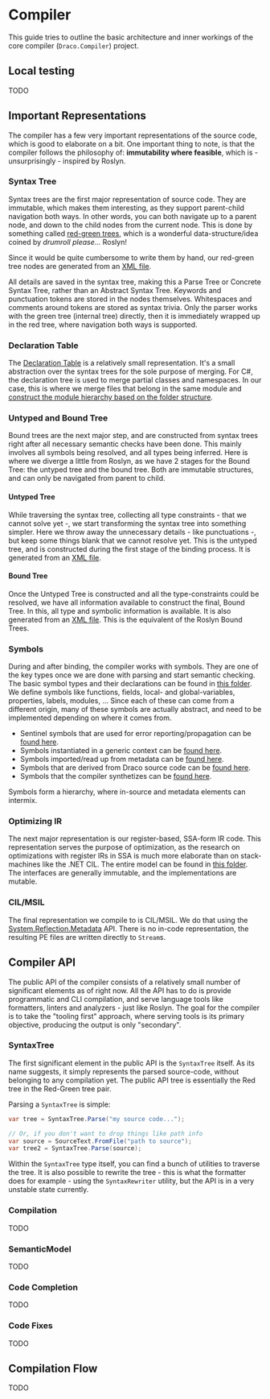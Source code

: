 # Compiler

This guide tries to outline the basic architecture and inner workings of the core compiler (`Draco.Compiler`) project.

## Local testing

TODO

## Important Representations
The compiler has a few very important representations of the source code, which is good to elaborate on a bit. One important thing to note, is that the compiler follows the philosophy of: **immutability where feasible**, which is - unsurprisingly - inspired by Roslyn.

### Syntax Tree
Syntax trees are the first major representation of source code. They are immutable, which makes them interesting, as they support parent-child navigation both ways. In other words, you can both navigate up to a parent node, and down to the child nodes from the current node. This is done by something called [red-green trees](https://blog.yaakov.online/red-green-trees/), which is a wonderful data-structure/idea coined by _drumroll please..._ Roslyn!

Since it would be quite cumbersome to write them by hand, our red-green tree nodes are generated from an [XML file](https://github.com/Draco-lang/Compiler/blob/main/src/Draco.Compiler/Internal/Syntax/Syntax.xml).

All details are saved in the syntax tree, making this a Parse Tree or Concrete Syntax Tree, rather than an Abstract Syntax Tree. Keywords and punctuation tokens are stored in the nodes themselves. Whitespaces and comments around tokens are stored as syntax trivia. Only the parser works with the green tree (internal tree) directly, then it is immediately wrapped up in the red tree, where navigation both ways is supported.

### Declaration Table
The [Declaration Table](https://github.com/Draco-lang/Compiler/tree/main/src/Draco.Compiler/Internal/Declarations) is a relatively small representation. It's a small abstraction over the syntax trees for the sole purpose of merging. For C#, the declaration tree is used to merge partial classes and namespaces. In our case, this is where we merge files that belong in the same module and [construct the module hierarchy based on the folder structure](https://github.com/Draco-lang/Compiler/blob/main/src/Draco.Compiler/Internal/Declarations/MergedModuleDeclaration.cs#L34).

### Untyped and Bound Tree
Bound trees are the next major step, and are constructed from syntax trees right after all necessary semantic checks have been done. This mainly involves all symbols being resolved, and all types being inferred. Here is where we diverge a little from Roslyn, as we have 2 stages for the Bound Tree: the untyped tree and the bound tree. Both are immutable structures, and can only be navigated from parent to child.

#### Untyped Tree
While traversing the syntax tree, collecting all type constraints - that we cannot solve yet -, we start transforming the syntax tree into something simpler. Here we throw away the unnecessary details - like punctuations -, but keep some things blank that we cannot resolve yet. This is the untyped tree, and is constructed during the first stage of the binding process. It is generated from an [XML file](https://github.com/Draco-lang/Compiler/blob/main/src/Draco.Compiler/Internal/UntypedTree/UntypedNodes.xml).

#### Bound Tree
Once the Untyped Tree is constructed and all the type-constraints could be resolved, we have all information available to construct the final, Bound Tree. In this, all type and symbolic information is available. It is also generated from an [XML file](https://github.com/Draco-lang/Compiler/blob/main/src/Draco.Compiler/Internal/BoundTree/BoundNodes.xml). This is the equivalent of the Roslyn Bound Trees.

### Symbols
During and after binding, the compiler works with symbols. They are one of the key types once we are done with parsing and start semantic checking. The basic symbol types and their declarations can be found in [this folder](https://github.com/Draco-lang/Compiler/tree/main/src/Draco.Compiler/Internal/Symbols). We define symbols like functions, fields, local- and global-variables, properties, labels, modules, ... Since each of these can come from a different origin, many of these symbols are actually abstract, and need to be implemented depending on where it comes from.
* Sentinel symbols that are used for error reporting/propagation can be [found here](https://github.com/Draco-lang/Compiler/tree/main/src/Draco.Compiler/Internal/Symbols/Error).
* Symbols instantiated in a generic context can be  [found here](https://github.com/Draco-lang/Compiler/tree/main/src/Draco.Compiler/Internal/Symbols/Generic).
* Symbols imported/read up from metadata can be [found here](https://github.com/Draco-lang/Compiler/tree/main/src/Draco.Compiler/Internal/Symbols/Metadata).
* Symbols that are derived from Draco source code can be [found here](https://github.com/Draco-lang/Compiler/tree/main/src/Draco.Compiler/Internal/Symbols/Source).
* Symbols that the compiler synthetizes can be [found here](https://github.com/Draco-lang/Compiler/tree/main/src/Draco.Compiler/Internal/Symbols/Synthetized).

Symbols form a hierarchy, where in-source and metadata elements can intermix.

### Optimizing IR
The next major representation is our register-based, SSA-form IR code. This representation serves the purpose of optimization, as the research on optimizations with register IRs in SSA is much more elaborate than on stack-machines like the .NET CIL. The entire model can be found in [this folder](https://github.com/Draco-lang/Compiler/tree/main/src/Draco.Compiler/Internal/OptimizingIr/Model). The interfaces are generally immutable, and the implementations are mutable.

### CIL/MSIL
The final representation we compile to is CIL/MSIL. We do that using the [System.Reflection.Metadata](https://learn.microsoft.com/en-us/dotnet/api/system.reflection.metadata.ecma335?view=net-7.0) API. There is no in-code representation, the resulting PE files are written directly to `Stream`s.

## Compiler API
The public API of the compiler consists of a relatively small number of significant elements as of right now. All the API has to do is provide programmatic and CLI compilation, and serve language tools like formatters, linters and analyzers - just like Roslyn. The goal for the compiler is to take the "tooling first" approach, where serving tools is its primary objective, producing the output is only "secondary".

### SyntaxTree
The first significant element in the public API is the `SyntaxTree` itself. As its name suggests, it simply represents the parsed source-code, without belonging to any compilation yet. The public API tree is essentially the Red tree in the Red-Green tree pair.

Parsing a `SyntaxTree` is simple:
```cs
var tree = SyntaxTree.Parse("my source code...");

// Or, if you don't want to drop things like path info
var source = SourceText.FromFile("path to source");
var tree2 = SyntaxTree.Parse(source);
```

Within the `SyntaxTree` type itself, you can find a bunch of utilities to traverse the tree. It is also possible to rewrite the tree - this is what the formatter does for example - using the `SyntaxRewriter` utility, but the API is in a very unstable state currently.

### Compilation
TODO

### SemanticModel
TODO

### Code Completion
TODO

### Code Fixes
TODO

## Compilation Flow
TODO
